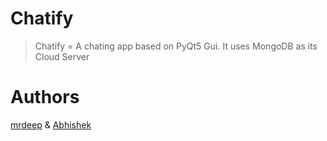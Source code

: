 # Chatify
> Chatify = A chating app based on PyQt5 Gui. It uses MongoDB as its Cloud Server
# Authors 
[mrdeep](https://github.com/mrdeeeeep/) & [Abhishek](https:github.com/Abhishek10351)

